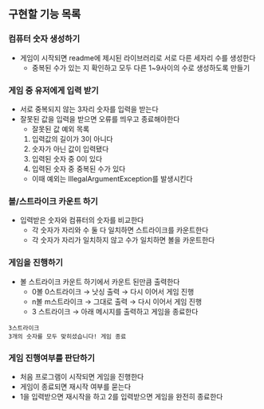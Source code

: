 ## 구현할 기능 목록

### 컴퓨터 숫자 생성하기

- 게임이 시작되면 readme에 제시된 라이브러리로 서로 다른 세자리 수를 생성한다
    - 중복된 수가 있는 지 확인하고 모두 다른 1~9사이의 수로 생성하도록 만들기

### 게임 중 유저에게 입력 받기

- 서로 중복되지 않는 3자리 숫자를 입력을 받는다
- 잘못된 값을 입력을 받으면 오류를 띄우고 종료해야한다
    - 잘못된 값 예외 목록
    1. 입력값의 길이가 3이 아니다
    2. 숫자가 아닌 값이 입력됐다
    3. 입력된 숫자 중 0이 있다
    4. 입력된 숫자 중 중복된 수가 있다
    - 이때 예외는 IllegalArgumentException를 발생시킨다

### 볼/스트라이크 카운트 하기
- 입력받은 숫자와 컴퓨터의 숫자를 비교한다
  - 각 숫자가 자리와 수 둘 다 일치하면 스트라이크를 카운트한다
  - 각 숫자가 자리가 일치하지 않고 수가 일치하면 볼을 카운트한다

### 게임을 진행하기

- 볼 스트라이크 카운트 하기에서 카운트 된만큼 출력한다
    - 0볼 0스트라이크 → 낫싱 출력 → 다시 이어서 게임 진행
    - n볼 m스트라이크 → 그대로 출력 → 다시 이어서 게임 진행
    - 3 스트라이크 → 아래 메시지를 출력하고 게임을 종료한다

```
3스트라이크
3개의 숫자를 모두 맞히셨습니다! 게임 종료
```

### 게임 진행여부를 판단하기

- 처음 프로그램이 시작되면 게임을 진행한다
- 게임이 종료되면 재시작 여부를 묻는다
- 1을 입력받으면 재시작을 하고 2를 입력받으면 게임을 완전히 종료한다
